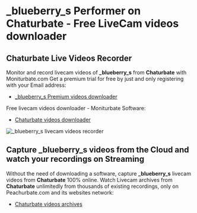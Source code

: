 # _blueberry_s Performer on Chaturbate - Free LiveCam videos downloader

## Chaturbate Live Videos Recorder

Monitor and record livecam videos of **_blueberry_s** from **Chaturbate** with Moniturbate.com
Get a premium trial for free by just and only registering with your Email address:
* [_blueberry_s Premium videos downloader](https://moniturbate.com/request-demo-licence-key.html)

Free livecam videos downloader - Moniturbate Software:
* [Chaturbate videos downloader](https://moniturbate.com/moniturbate-download-software.html)

![_blueberry_s livecam videos recorder](https://peachurnet.com/templates/moniturbate-software.png)


## Capture _blueberry_s videos from the Cloud and watch your recordings on Streaming

Without the need of downloading a software, capture **_blueberry_s** livecam videos from **Chaturbate** 100% online.
Watch Livecam archives from **Chaturbate** unlimitedly from thousands of existing recordings, only on Peachurbate.com and its websites network:
* [Chaturbate videos archives](https://peachurnet.com/)